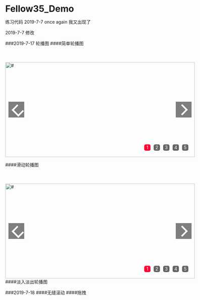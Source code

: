 # Fellow35_Demo
练习代码
2019-7-7
once again
我又出现了

2019-7-7 修改

###2019-7-17 轮播图
####简单轮播图
<head>
    <style>   
        *{
            margin: 0;
            padding: 0;
            user-select: none;
        }
        li{
            list-style: none;
        }
        #container{
            width: 600px;
            height: 300px;
            margin: 100px auto;
            position: relative;
        }
        #container>img{
            display: none;
            width: 100%;
            height: 100%;
            position: absolute;
            top: 0;
            left: 0;
        }
        #pointer{
            width: 150px;
            height: 20px;
            line-height: 20px;
            position: absolute;
            right: 20px;
            bottom: 20px;
        }
        #pointer>li{
            float: left;
            width: 20px;
            height: 20px;
            text-align: center;
            margin: 0 5px;
            border-radius: 5px;
            color: #fff;
            background-color: rgba(0, 0, 0, 0.6);
            cursor: pointer;
        }
        #left{
            display: inline-block;
            width: 50px;
            height: 50px;
            margin-top: -25px;
            background-color: rgba(0, 0, 0, 0.5);            
            position: absolute;
            top: 50%;
            left: 10px;
            cursor: pointer;
        }
        #left>div{
            width: 20px;
            height: 20px;
            border-left: 5px solid #fff;
            border-bottom:5px solid #fff;
            -webkit-transform: rotate(45deg);
            transform: rotate(45deg);
            position: absolute;
            top: 10px;
            left: 20px;  
        }
        #right{
            display: inline-block;
            width: 50px;
            height: 50px;
            margin-top: -25px;
            background-color: rgba(0, 0, 0, 0.5);            
            position: absolute;
            top: 50%;
            right: 10px;
            cursor: pointer;
        }
        #right>div{
            width: 20px;
            height: 20px;
            border-right: 5px solid #fff;
            border-top:5px solid #fff;
            -webkit-transform: rotate(45deg);
            transform: rotate(45deg);
            position: absolute;
            top: 10px;
            right: 15px;  
        }
        #pointer>li.selected{
            background-color: #ff0036;
        }
        #container>img.active{
            display: block;
        }
    </style>
</head>
<body>
    <div id="container">
        <img src="img/pic1.jpg" alt="#" class="active">
        <img src="img/pic2.jpg" alt="#">
        <img src="img/pic3.jpg" alt="#">
        <img src="img/pic4.jpg" alt="#">
        <img src="img/pic5.jpg" alt="#">
        <ul id="pointer">
            <li class="selected">1</li>
            <li>2</li>
            <li>3</li>
            <li>4</li>
            <li>5</li>
        </ul>
        <span id="left">
            <div></div>
        </span>
        <span id="right">
            <div></div>
        </span>
    </div>
    <script>
        var tag=0;
        var timer;
        var aLi = document.getElementsByTagName('li');
        var oImg = document.getElementsByTagName('img');
        for(var i=0;i<aLi.length;i++){
            aLi[i].index=i;
            aLi[i].onclick =function (){
                changeSlider(this.index);
                tag=this.index;
            }
        }
        var btn_l = document.getElementById("left");
        var btn_r = document.getElementById('right');
        btn_l.onclick =function(){
            tag--;
            tag =tag==-1?aLi.length-1:tag;
            changeSlider(tag);   
        }
        btn_r.onclick =function(){
            tag++;
            tag=tag==aLi.length?0:tag;
            changeSlider(tag);  
        }
        gotimer();
        function gotimer(){
            timer=setInterval(function(){
                btn_r.onclick();
            },1000);
        }
        var Ocon =document.getElementById('container');
        Ocon.onmouseover =function(){
            clearInterval(timer);
        }
        Ocon.onmouseout =function(){
            gotimer();
        }
        function changeSlider(num){
            for(var j=0;j<aLi.length;j++){
                    aLi[j].className='';
                    oImg[j].className='';
                }
                aLi[num].className='selected';
                oImg[num].className='active';
        }
    </script>
</body>

####滑动轮播图

<style>
    *{
        margin: 0;
        padding: 0;
        user-select: none;
    }
    li{
        list-style: none;
    }
    #container{
        width: 600px;
        height: 300px;
        margin: 0 auto;
        margin-top: 50px;
        overflow: hidden;
        position: relative;
    }
    #slider{
        width: 3000px;
        height: 100%;
        position: absolute;
        top: 0;
        left: 0;
        -webkit-transition: left 0.5s;
        transition: left 0.5s;
    }
    #slider>img{
        float: left;
        width: 600px;
        height: 300px;
    }
    #pointer{
        position: absolute;
        bottom: 20px;
        right: 15px;
    }
    #pointer>li{
        float: left;
        width: 20px;
        height: 20px;
        margin: 0 5px;
        text-align: center;
        line-height: 20px;
        border-radius: 5px;
        color: #fff;
        background-color: rgba(0, 0, 0, 0.6);
        cursor: pointer;
    }
    #pointer>li.selected{
        background-color: #ff0036;
    }
    #left{
        display: inline-block;
        width: 50px;
        height: 50px;
        margin-top: -25px;
        background-color: rgba(0, 0, 0, 0.5);
        position: absolute;
        top: 50%;
        left: 10px;
    }
    #left>div{
        width: 20px;
        height: 20px;
        border-top:5px solid #fff;
        border-left: 5px solid #fff;
        -webkit-transform: rotate(-45deg);
        transform: rotate(-45deg);
        position: absolute;
        top:13px;
        left: 17px;
        cursor: pointer;
    }
    #right{
        display: inline-block;
        width: 50px;
        height: 50px;
        margin-top: -25px;
        background-color: rgba(0, 0, 0, 0.5);
        position: absolute;
        top: 50%;
        right: 10px;
        cursor: pointer;
    }
    #right>div{
        width: 20px;
        height: 20px;
        border-top:5px solid #fff;
        border-right: 5px solid #fff;
        -webkit-transform: rotate(45deg);
        transform: rotate(45deg);
        position: absolute;
        top:13px;
        right: 17px;
    }
</style>

</head>
<body>
    <div id="container">
        <div id="slider">
            <img src="img/pic1.jpg" alt="#" class="active">
            <img src="img/pic2.jpg" alt="#">
            <img src="img/pic3.jpg" alt="#">
            <img src="img/pic4.jpg" alt="#">
            <img src="img/pic5.jpg" alt="#">
        </div>
        <ul id="pointer">
            <li class="selected">1</li>
            <li>2</li>
            <li>3</li>
            <li>4</li>
            <li>5</li>
        </ul>
        <span id="left">
            <div></div>
        </span>
        <span id="right">
            <div></div>
        </span>
    </div>
    <script>
        var aLi = document.getElementsByTagName('li');
        var oImg = document.getElementsByTagName('img');
        for(var i=0;i<aLi.length;i++){
            aLi[i].index=i;
            aLi[i].onclick =function(){
                changeSlider(this.index);
                tag=this.index;
            } 
        }
        var tag=0;
        var btn_l = document.getElementById('left');
        var btn_r = document.getElementById('right');
        btn_l.onclick = function(){
            tag--;
            tag= tag==-1?aLi.length-1:tag;
            changeSlider(tag);
        }
        btn_r.onclick = function(){
            tag++;
            tag= tag==aLi.length?0:tag;
            changeSlider(tag);
        }
        gotimer();
        var timer;
        function gotimer(){
            timer = setInterval(function(){
                btn_r.onclick();
            },1000);
        }
        var oCon =document.getElementById('container');
        oCon.onmouseover=function(){
            clearInterval(timer);
        }
        oCon.onmouseout =function(){
            gotimer();
        }
        var oSlider =document.getElementById('slider');
        function changeSlider(_tag){
            for(var j=0;j<aLi.length;j++){
                aLi[j].className='';
            }
            aLi[_tag].className='selected';
            oSlider.style.left=-_tag*600+'px';
        }
    </script>
</body>
####淡入淡出轮播图

###2019-7-18 
####无缝滚动
####拖拽
####

